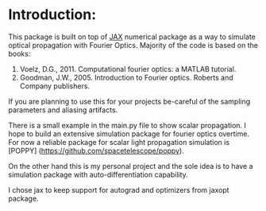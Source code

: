 # Introduction:
This package is built on top of [JAX](https://github.com/google/jax) numerical package 
as a way to simulate optical propagation with Fourier Optics. Majority of the code is 
based on the books:
1. Voelz, D.G., 2011. Computational fourier optics: a MATLAB tutorial.
2. Goodman, J.W., 2005. Introduction to Fourier optics. Roberts and Company publishers.

If you are planning to use this for your projects be-careful of the sampling parameters
and aliasing artifacts.

There is a small example in the main.py file to show scalar propagation. I hope to
build an extensive simulation package for fourier optics overtime. For now a reliable 
package for scalar light propagation simulation is [POPPY] (https://github.com/spacetelescope/poppy).

On the other hand this is my personal project and the sole idea is to have a simulation
package with auto-differentiation capability.

I chose jax to keep support for autograd and optimizers from jaxopt package. 
    
